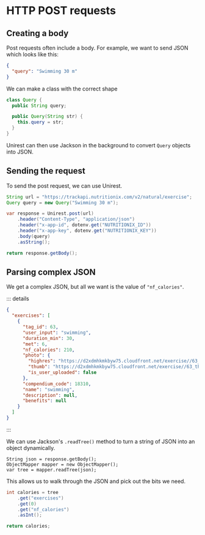 # HTTP POST requests

<Vimeo id="1008127386" />

## Creating a body

Post requests often include a body. For example, we want to send JSON which
looks like this:

```json
{
  "query": "Swimming 30 m"
}
```

We can make a class with the correct shape

```java
class Query {
  public String query;

  public Query(String str) {
    this.query = str;
  }
}
```

Unirest can then use Jackson in the background to convert `Query` objects into
JSON.

## Sending the request

To send the post request, we can use Unirest.

```java
String url = "https://trackapi.nutritionix.com/v2/natural/exercise";
Query query = new Query("Swimming 30 m");

var response = Unirest.post(url)
    .header("Content-Type", "application/json")
    .header("x-app-id", dotenv.get("NUTRITIONIX_ID"))
    .header("x-app-key", dotenv.get("NUTRITIONIX_KEY"))
    .body(query)
    .asString();

return response.getBody();
```

## Parsing complex JSON

We get a complex JSON, but all we want is the value of `"nf_calories"`.

::: details

```json
{
  "exercises": [
    {
      "tag_id": 63,
      "user_input": "swimming",
      "duration_min": 30,
      "met": 6,
      "nf_calories": 210,
      "photo": {
        "highres": "https://d2xdmhkmkbyw75.cloudfront.net/exercise//63_highres.jpg",
        "thumb": "https://d2xdmhkmkbyw75.cloudfront.net/exercise//63_thumb.jpg",
        "is_user_uploaded": false
      },
      "compendium_code": 18310,
      "name": "swimming",
      "description": null,
      "benefits": null
    }
  ]
}
```

:::

We can use Jackson's `.readTree()` method to turn a string of JSON into an
object dynamically.

```java{6}
String json = response.getBody();
ObjectMapper mapper = new ObjectMapper();
var tree = mapper.readTree(json);
```

This allows us to walk through the JSON and pick out the bits we need.

```java
int calories = tree
    .get("exercises")
    .get(0)
    .get("nf_calories")
    .asInt();

return calories;
```
